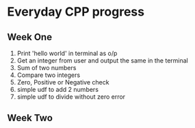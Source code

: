 # Everyday CPP progress
## Week One
1. Print 'hello world' in terminal as o/p
2. Get an integer from user and output the same in the terminal
3. Sum of two numbers
4. Compare two integers
5. Zero, Positive or Negative check
6. simple udf to add 2 numbers
7. simple udf to divide without zero error
## Week Two
